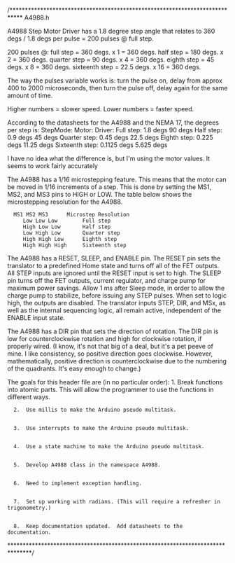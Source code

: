 /****************************************************************************
   A4988.h


   A4988 Step Motor Driver has a 1.8 degree step angle that relates to 360 degs / 1.8 degs per pulse = 200 pulses @ full step.


   200 pulses @:
      full step = 360 degs.         x 1 = 360 degs.
      half step = 180 degs.         x 2 = 360 degs.
      quarter step = 90 degs.       x 4 = 360 degs.
      eighth step = 45 degs.        x 8 = 360 degs.
      sixteenth step = 22.5 degs.   x 16 = 360 degs.


   The way the pulses variable works is:
      turn the pulse on,
      delay from approx 400 to 2000 microseconds,
      then turn the pulse off,
      delay again for the same amount of time.


   Higher numbers = slower speed.
   Lower numbers = faster speed.


   According to the datasheets for the A4988 and the NEMA 17, the degrees per step is:
      StepMode:                  Motor:            Driver:
      Full step:                 1.8 degs          90 degs
      Half step:                 0.9 degs          45 degs
      Quarter step:              0.45 degs         22.5 degs
      Eighth step:               0.225 degs        11.25 degs
      Sixteenth step:            0.1125 degs       5.625 degs


   I have no idea what the difference is, but I'm using the motor values.  It seems to work fairly accurately


   The A4988 has a 1/16 microstepping feature.  This means that the motor can be moved in 1/16 increments of a step.  This is done by setting the MS1, MS2, and MS3 pins to HIGH or LOW.  The table below shows the microstepping resolution for the A4988.


      MS1 MS2 MS3      Microstep Resolution
         Low Low Low        Full step
         High Low Low       Half step
         Low High Low       Quarter step
         High High Low      Eighth step
         High High High     Sixteenth step


   The A4988 has a RESET, SLEEP, and ENABLE pin.  The RESET pin sets the translator to a predefined Home state and turns off all of the FET outputs.  All STEP inputs are ignored until the RESET input is set to high.  The SLEEP pin turns off the FET outputs, current regulator, and charge pump for maximum power savings.  Allow 1 ms after Sleep mode, in order to allow the charge pump to stabilize, before issuing any STEP pulses.  When set to logic high, the outputs are disabled.  The translator inputs STEP, DIR, and MSx, as well as the internal sequencing logic, all remain active, independent of the ENABLE input state.


   The A4988 has a DIR pin that sets the direction of rotation.  The DIR pin is low for counterclockwise rotation and high for clockwise rotation, if properly wired. (I know, it's not that big of a deal, but it's a pet peeve of mine.  I like consistency, so positive direction goes clockwise.  However, mathematically, positive direction is counterclockwise due to the numbering of the quadrants.  It's easy enough to change.)


   The goals for this header file are (in no particular order):
      1.  Break functions into atomic parts.  This will allow the programmer to use the functions in different ways.


      2.  Use millis to make the Arduino pseudo multitask.


      3.  Use interrupts to make the Arduino pseudo multitask.


      4.  Use a state machine to make the Arduino pseudo multitask.


      5.  Develop A4988 class in the namespace A4988.


      6.  Need to implement exception handling.


      7.  Set up working with radians. (This will require a refresher in trigonometry.)


      8.  Keep documentation updated.  Add datasheets to the documentation.


*******************************************************************************/
